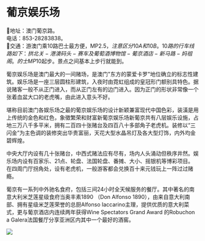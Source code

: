 # 葡京娱乐场  
📍地址：澳门葡京路。  
电话：853-28283838。  
🚌交通：游澳门乘10路巴士最方便，MP$2.5，注意区分10A和10B。10路的行车线路如下：拱北关-港澳码头-赛车及葡萄酒博物馆-葡京酒店-新马路-妈祖阁。的士MP$10起步。景点之间基本上步行就能到。  

葡京娱乐场是澳门最大的一间赌场，是澳门"东方的蒙爱卡罗"地位确立的标志性建筑。娱乐场是一座三层圆柱形建筑，入夜时由霓虹组成的皇冠形门额别具特色。据说赌客一般不从正门进入，而从正门左有的边门进入。因为正门的形状非常像一个张着血盆大口的老虎嘴，由此进入意头不好。  

堪称目前澳门各娱乐场之最的葡京娱乐场的设计新颖兼富现代中国色彩，装潢是用上传统的金色和红色，象徵繁荣和财富新葡京娱乐场新葡京共有八层娱乐设施，占地三万八千多平米，拥有二百四十张赌台及四百八十多部角子老虎机。装修以“三闪金”为主色调的装修突出华贵富丽，天花大型水晶吊灯及各大型灯饰，内外均金碧辉煌。  

中央大厅内设有几十张赌台，中西式赌法应有尽有，场内人头涌动但秩序井然。娱乐场内设有百家乐、21点、轮盘、法国轮盘、番摊、大小、摇银机等博彩项目。在四周门厅拐角处，设有老虎机，一般游客都会兑换百十来元钱玩上一阵过过赌瘾。  

葡京有一系列中外驰名食府，包括三间24小时全天候服务的餐厅。其中著名的南意大利米芝莲星级食府当奥丰素1890 （Don Alfonso 1890），由来自意大利南部、拥有星级米芝莲荣誉的总厨Alfonso Iaccarino主理，提供优质的意大利菜式，更与葡京酒店内连续两年获得Wine Spectators Grand Award 的Robuchon a Galera法国餐厅分享亚洲区内其中一个最好的酒窖。  

![](https://raw.gitmirror.com/szqq0512/Pic/main/img/202201212102758.png)  